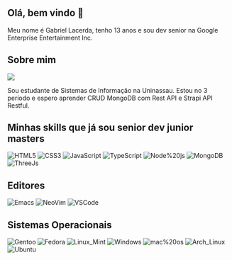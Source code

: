 ## Olá, bem vindo 👋

Meu nome é Gabriel Lacerda, tenho 13 anos e sou dev senior na Google Enterprise Entertainment Inc.

## Sobre mim

<img src="https://i.pinimg.com/originals/79/75/55/797555922a719c6a4082158d3f1a51f4.gif" />

Sou estudante de Sistemas de Informação na Uninassau. Estou no 3 período e espero aprender CRUD MongoDB com Rest API e Strapi
API Restful.

## Minhas skills que já sou senior dev junior masters

![HTML5](https://img.shields.io/badge/HTML5-E34F26?style=for-the-badge&logo=html5&logoColor=white)
![CSS3](https://img.shields.io/badge/CSS3-1572B6?style=for-the-badge&logo=css3&logoColor=white)
![JavaScript](https://img.shields.io/badge/JavaScript-323330?style=for-the-badge&logo=javascript&logoColor=F7DF1E)
![TypeScript](https://img.shields.io/badge/TypeScript-007ACC?style=for-the-badge&logo=typescript&logoColor=white)
![Node%20js](https://img.shields.io/badge/Node%20js-339933?style=for-the-badge&logo=nodedotjs&logoColor=white)
![MongoDB](https://img.shields.io/badge/MongoDB-4EA94B?style=for-the-badge&logo=mongodb&logoColor=white)
![ThreeJs](https://img.shields.io/badge/ThreeJs-black?style=for-the-badge&logo=three.js&logoColor=white)

## Editores

![Emacs](https://img.shields.io/badge/Emacs-%237F5AB6.svg?&style=for-the-badge&logo=gnu-emacs&logoColor=white)
![NeoVim](https://img.shields.io/badge/NeoVim-%2357A143.svg?&style=for-the-badge&logo=neovim&logoColor=white)
![VSCode](https://img.shields.io/badge/VSCode-0078D4?style=for-the-badge&logo=visual%20studio%20code&logoColor=white)

## Sistemas Operacionais

![Gentoo](https://img.shields.io/badge/Gentoo-54487A?style=for-the-badge&logo=gentoo&logoColor=white)
![Fedora](https://img.shields.io/badge/Fedora-294172?style=for-the-badge&logo=fedora&logoColor=white)
![Linux_Mint](https://img.shields.io/badge/Linux_Mint-87CF3E?style=for-the-badge&logo=linux-mint&logoColor=white)
![Windows](https://img.shields.io/badge/Windows-0078D6?style=for-the-badge&logo=windows&logoColor=white)
![mac%20os](https://img.shields.io/badge/mac%20os-000000?style=for-the-badge&logo=apple&logoColor=white)
![Arch_Linux](https://img.shields.io/badge/Arch_Linux-1793D1?style=for-the-badge&logo=arch-linux&logoColor=white)
![Ubuntu](https://img.shields.io/badge/Ubuntu-E95420?style=for-the-badge&logo=ubuntu&logoColor=white)
